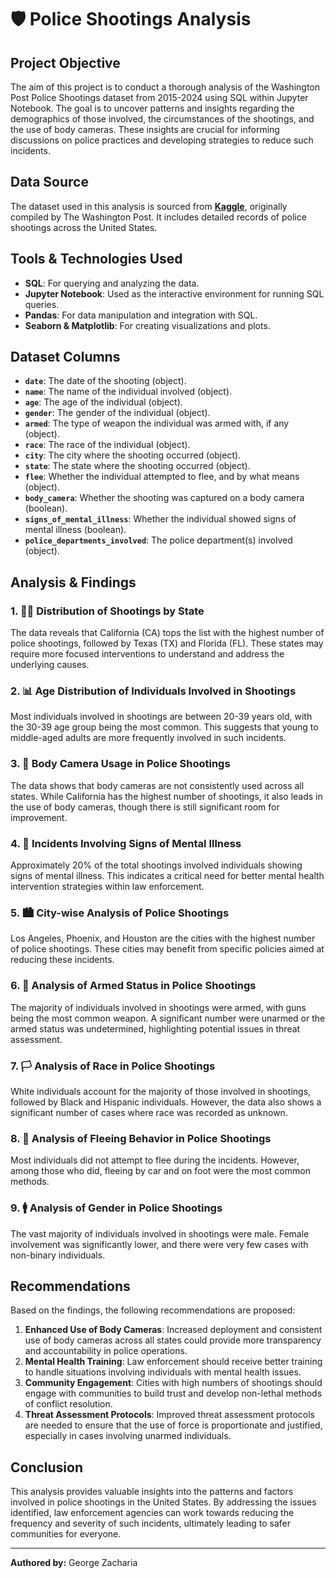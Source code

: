 # 🛡️ Police Shootings Analysis

## Project Objective
The aim of this project is to conduct a thorough analysis of the Washington Post Police Shootings dataset from 2015-2024 using SQL within Jupyter Notebook. The goal is to uncover patterns and insights regarding the demographics of those involved, the circumstances of the shootings, and the use of body cameras. These insights are crucial for informing discussions on police practices and developing strategies to reduce such incidents.

## Data Source
The dataset used in this analysis is sourced from **[Kaggle](https://www.kaggle.com/)**, originally compiled by The Washington Post. It includes detailed records of police shootings across the United States.

## Tools & Technologies Used
- **SQL**: For querying and analyzing the data.
- **Jupyter Notebook**: Used as the interactive environment for running SQL queries.
- **Pandas**: For data manipulation and integration with SQL.
- **Seaborn & Matplotlib**: For creating visualizations and plots.

## Dataset Columns
- **`date`**: The date of the shooting (object).
- **`name`**: The name of the individual involved (object).
- **`age`**: The age of the individual (object).
- **`gender`**: The gender of the individual (object).
- **`armed`**: The type of weapon the individual was armed with, if any (object).
- **`race`**: The race of the individual (object).
- **`city`**: The city where the shooting occurred (object).
- **`state`**: The state where the shooting occurred (object).
- **`flee`**: Whether the individual attempted to flee, and by what means (object).
- **`body_camera`**: Whether the shooting was captured on a body camera (boolean).
- **`signs_of_mental_illness`**: Whether the individual showed signs of mental illness (boolean).
- **`police_departments_involved`**: The police department(s) involved (object).

## Analysis & Findings

### 1. 👮‍♂️ Distribution of Shootings by State
The data reveals that California (CA) tops the list with the highest number of police shootings, followed by Texas (TX) and Florida (FL). These states may require more focused interventions to understand and address the underlying causes.

### 2. 📊 Age Distribution of Individuals Involved in Shootings
Most individuals involved in shootings are between 20-39 years old, with the 30-39 age group being the most common. This suggests that young to middle-aged adults are more frequently involved in such incidents.

### 3. 🎥 Body Camera Usage in Police Shootings
The data shows that body cameras are not consistently used across all states. While California has the highest number of shootings, it also leads in the use of body cameras, though there is still significant room for improvement.

### 4. 🤯 Incidents Involving Signs of Mental Illness
Approximately 20% of the total shootings involved individuals showing signs of mental illness. This indicates a critical need for better mental health intervention strategies within law enforcement.

### 5. 🏙️ City-wise Analysis of Police Shootings
Los Angeles, Phoenix, and Houston are the cities with the highest number of police shootings. These cities may benefit from specific policies aimed at reducing these incidents.

### 6. 🔫 Analysis of Armed Status in Police Shootings
The majority of individuals involved in shootings were armed, with guns being the most common weapon. A significant number were unarmed or the armed status was undetermined, highlighting potential issues in threat assessment.

### 7. 🏳️ Analysis of Race in Police Shootings
White individuals account for the majority of those involved in shootings, followed by Black and Hispanic individuals. However, the data also shows a significant number of cases where race was recorded as unknown.

### 8. 🏃 Analysis of Fleeing Behavior in Police Shootings
Most individuals did not attempt to flee during the incidents. However, among those who did, fleeing by car and on foot were the most common methods.

### 9. 🚹 Analysis of Gender in Police Shootings
The vast majority of individuals involved in shootings were male. Female involvement was significantly lower, and there were very few cases with non-binary individuals.

## Recommendations
Based on the findings, the following recommendations are proposed:
1. **Enhanced Use of Body Cameras**: Increased deployment and consistent use of body cameras across all states could provide more transparency and accountability in police operations.
2. **Mental Health Training**: Law enforcement should receive better training to handle situations involving individuals with mental health issues.
3. **Community Engagement**: Cities with high numbers of shootings should engage with communities to build trust and develop non-lethal methods of conflict resolution.
4. **Threat Assessment Protocols**: Improved threat assessment protocols are needed to ensure that the use of force is proportionate and justified, especially in cases involving unarmed individuals.

## Conclusion
This analysis provides valuable insights into the patterns and factors involved in police shootings in the United States. By addressing the issues identified, law enforcement agencies can work towards reducing the frequency and severity of such incidents, ultimately leading to safer communities for everyone.

---

**Authored by:** George Zacharia
